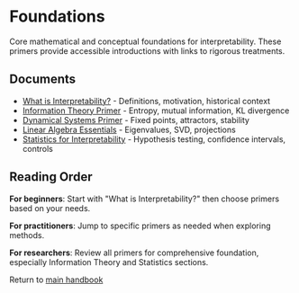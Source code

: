 # Foundations

Core mathematical and conceptual foundations for interpretability. These primers provide accessible introductions with links to rigorous treatments.

## Documents

- [What is Interpretability?](what_is_interpretability.md) - Definitions, motivation, historical context
- [Information Theory Primer](information_theory_primer.md) - Entropy, mutual information, KL divergence
- [Dynamical Systems Primer](dynamical_systems_primer.md) - Fixed points, attractors, stability
- [Linear Algebra Essentials](linear_algebra_essentials.md) - Eigenvalues, SVD, projections
- [Statistics for Interpretability](statistics_for_interpretability.md) - Hypothesis testing, confidence intervals, controls

## Reading Order

**For beginners**: Start with "What is Interpretability?" then choose primers based on your needs.

**For practitioners**: Jump to specific primers as needed when exploring methods.

**For researchers**: Review all primers for comprehensive foundation, especially Information Theory and Statistics sections.

Return to [main handbook](../0_start_here/README.md)
